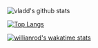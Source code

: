 ![vladd's github stats](https://github-readme-stats.vercel.app/api?username=vladd-png&show_icons=true&theme=ayu-mirage)

[![Top Langs](https://github-readme-stats.vercel.app/api/top-langs/?username=vladd-png&layout=compact)](https://github.com/vladd-png/github-readme-statstheme=ayu-mirage)

[![willianrod's wakatime stats](https://github-readme-stats.vercel.app/api/wakatime?username=vladd)](https://github.com/vladd-png/github-readme-statstheme=ayu-mirage)

